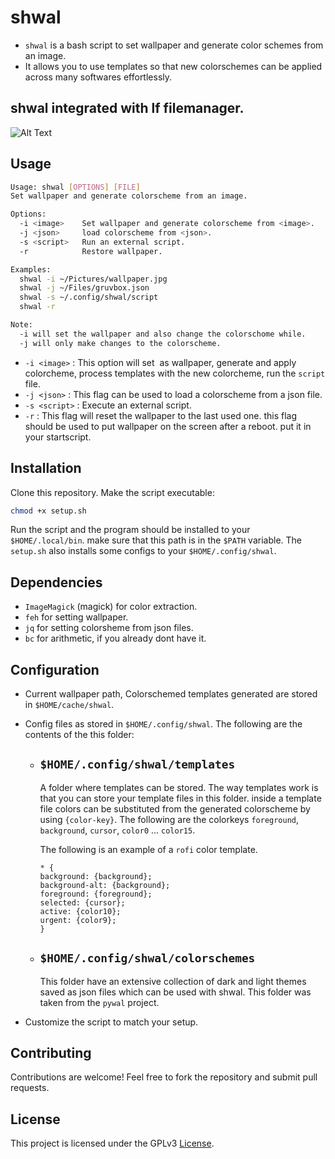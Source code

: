 # shwal

- `shwal` is a bash script to set wallpaper and generate color schemes from an image.
- It allows you to use templates so that new colorschemes can be applied across many softwares effortlessly.

## shwal integrated with lf filemanager.

![Alt Text](https://s10.gifyu.com/images/SfDyQ.gif)
  
## Usage

```sh
Usage: shwal [OPTIONS] [FILE]
Set wallpaper and generate colorscheme from an image.

Options:
  -i <image>    Set wallpaper and generate colorscheme from <image>.
  -j <json>     load colorscheme from <json>.
  -s <script>   Run an external script.
  -r            Restore wallpaper.

Examples:
  shwal -i ~/Pictures/wallpaper.jpg
  shwal -j ~/Files/gruvbox.json
  shwal -s ~/.config/shwal/script
  shwal -r

Note:
  -i will set the wallpaper and also change the colorschome while.
  -j will only make changes to the colorscheme.
```
- `-i <image>`  : This option will set <image> as wallpaper, generate and apply colorcheme, process templates with the new colorcheme, run the `script` file.
- `-j <json>`   : This flag can be used to load a colorscheme from a json file. 
- `-s <script>` : Execute an external script.
- `-r`          : This flag will reset the wallpaper to the last used one. this flag should be used to put wallpaper
                  on the screen after a reboot. put it in your startscript.

## Installation

Clone this repository.
Make the script executable:

```sh
chmod +x setup.sh
```
Run the script and the program should be installed to your `$HOME/.local/bin`. make sure that this path is in
the `$PATH` variable.
The `setup.sh` also installs some configs to your `$HOME/.config/shwal`.

## Dependencies

- `ImageMagick` (magick) for color extraction.
- `feh` for setting wallpaper.
- `jq` for setting colorsheme from json files. 
- `bc` for arithmetic, if you already dont have it.

## Configuration

- Current wallpaper path, Colorschemed templates generated are stored in `$HOME/cache/shwal`.
- Config files as stored in `$HOME/.config/shwal`. The following are the contents of the this folder:
  
  - ## `$HOME/.config/shwal/templates`
    A folder where templates can be stored.
    The way templates work is that you can store your template files in this folder. inside a template file
    colors can be substituted from the generated colorscheme by using `{color-key}`.
    The following are the colorkeys
    `foreground`, `background`, `cursor`, `color0` ... `color15`.

    The following is an example of a `rofi` color template.

    ```
    * {
    background: {background};
    background-alt: {background};
    foreground: {foreground};
    selected: {cursor};
    active: {color10};
    urgent: {color9};
    }
    ```
    
  - ## `$HOME/.config/shwal/colorschemes`
    This folder have an extensive collection of dark and light themes saved as json files which can be used with shwal. This folder was taken from the `pywal` project.

- Customize the script to match your setup.

## Contributing

Contributions are welcome! Feel free to fork the repository and submit pull requests.

## License

This project is licensed under the GPLv3 [License](LICENSE).

